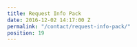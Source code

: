 ```yaml
---
title: Request Info Pack
date: 2016-12-02 14:17:00 Z
permalink: "/contact/request-info-pack/"
position: 19
---
```


